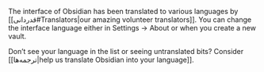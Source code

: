 The interface of Obsidian has been translated to various languages by [[قدردانی#Translators|our amazing volunteer translators]]. You can change the interface language either in Settings → About or when you create a new vault.

Don’t see your language in the list or seeing untranslated bits? Consider [[ترجمه‌ها|help us translate Obsidian into your language]].
